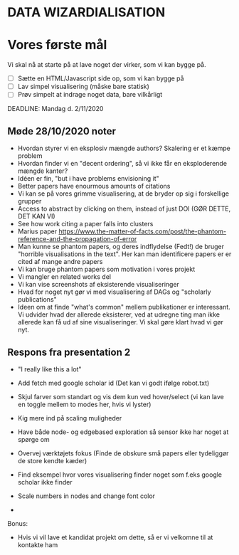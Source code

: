 # DATA WIZARDIALISATION

# Vores første mål
Vi skal nå at starte på at lave noget der virker, som vi kan bygge på. 

- [ ] Sætte en HTML/Javascript side op, som vi kan bygge på
- [ ] Lav simpel visualisering (måske bare statisk)
- [ ] Prøv simpelt at indrage noget data, bare vilkårligt

DEADLINE:
Mandag d. 2/11/2020


## Møde 28/10/2020 noter
- Hvordan styrer vi en eksplosiv mængde authors? Skalering er et kæmpe problem
- Hvordan finder vi en "decent ordering", så vi ikke får en eksploderende mængde kanter?
- Idéen er fin, "but i have problems envisioning it"
- Better papers have enourmous amounts of citations
- Vi kan se på vores grimme visualisering, at de bryder op sig i forskellige grupper
- Access to abstract by clicking on them, instead of just DOI (GØR DETTE, DET KAN VI)
- See how work citing a paper falls into clusters
- Marius paper https://www.the-matter-of-facts.com/post/the-phantom-reference-and-the-propagation-of-error
- Man kunne se phantom papers, og deres indflydelse (Fedt!) de bruger "horrible visualisations in the text". Her kan man identificere papers er er cited af mange andre papers 
- Vi kan bruge phantom papers som motivation i vores projekt
- Vi mangler en related works del
- Vi kan vise screenshots af eksisterende visualiseringer
- Hvad for noget nyt gør vi med visualisering af DAGs og "scholarly publications"
- Ideen om at finde "what's common" mellem publikationer er interessant. Vi udvider hvad der allerede eksisterer, ved at udregne ting man ikke allerede kan få ud af sine visualiseringer. Vi skal gøre klart hvad vi gør nyt.


## Respons fra presentation 2
- "I really like this a lot"
- Add fetch med google scholar id (Det kan vi godt ifølge robot.txt)
- Skjul farver som standart og vis dem kun ved hover/select (vi kan lave en toggle mellem to modes her, hvis vi lyster)
- Kig mere ind på scaling muligheder

- Have både node- og edgebased exploration så sensor ikke har noget at spørge om 

- Overvej værktøjets fokus (Finde de obskure små papers eller tydeliggør de store kendte kæder)

- Find eksempel hvor vores visualisering finder noget som f.eks google scholar ikke finder 
- Scale numbers in nodes and change font color
-

Bonus:
- Hvis vi vil lave et kandidat projekt om dette, så er vi velkomne til at kontakte ham